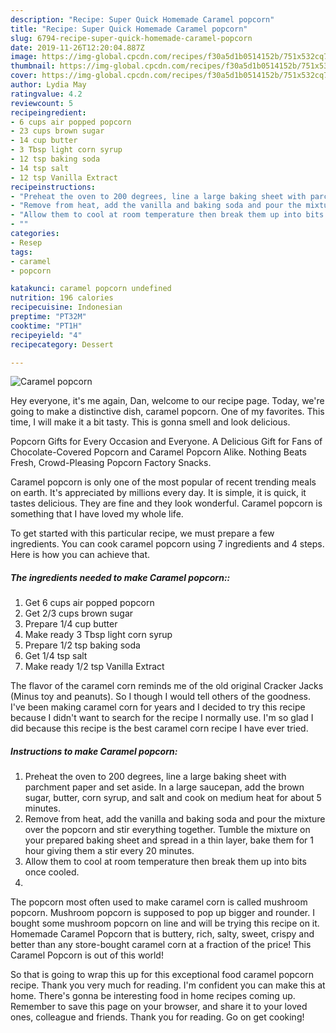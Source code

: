 ```yaml
---
description: "Recipe: Super Quick Homemade Caramel popcorn"
title: "Recipe: Super Quick Homemade Caramel popcorn"
slug: 6794-recipe-super-quick-homemade-caramel-popcorn
date: 2019-11-26T12:20:04.887Z
image: https://img-global.cpcdn.com/recipes/f30a5d1b0514152b/751x532cq70/caramel-popcorn-recipe-main-photo.jpg
thumbnail: https://img-global.cpcdn.com/recipes/f30a5d1b0514152b/751x532cq70/caramel-popcorn-recipe-main-photo.jpg
cover: https://img-global.cpcdn.com/recipes/f30a5d1b0514152b/751x532cq70/caramel-popcorn-recipe-main-photo.jpg
author: Lydia May
ratingvalue: 4.2
reviewcount: 5
recipeingredient:
- 6 cups air popped popcorn
- 23 cups brown sugar
- 14 cup butter
- 3 Tbsp light corn syrup
- 12 tsp baking soda
- 14 tsp salt
- 12 tsp Vanilla Extract
recipeinstructions:
- "Preheat the oven to 200 degrees, line a large baking sheet with parchment paper and set aside. In a large saucepan, add the brown sugar, butter, corn syrup, and salt and cook on medium heat for about 5 minutes."
- "Remove from heat, add the vanilla and baking soda and pour the mixture over the popcorn and stir everything together. Tumble the mixture on your prepared baking sheet and spread in a thin layer, bake them for 1 hour giving them a stir every 20 minutes."
- "Allow them to cool at room temperature then break them up into bits once cooled."
- ""
categories:
- Resep
tags:
- caramel
- popcorn

katakunci: caramel popcorn undefined
nutrition: 196 calories
recipecuisine: Indonesian
preptime: "PT32M"
cooktime: "PT1H"
recipeyield: "4"
recipecategory: Dessert

---
```



![Caramel popcorn](https://img-global.cpcdn.com/recipes/f30a5d1b0514152b/751x532cq70/caramel-popcorn-recipe-main-photo.jpg)

Hey everyone, it's me again, Dan, welcome to our recipe page. Today, we're going to make a distinctive dish, caramel popcorn. One of my favorites. This time, I will make it a bit tasty. This is gonna smell and look delicious.

Popcorn Gifts for Every Occasion and Everyone. A Delicious Gift for Fans of Chocolate-Covered Popcorn and Caramel Popcorn Alike. Nothing Beats Fresh, Crowd-Pleasing Popcorn Factory Snacks.

Caramel popcorn is only one of the most popular of recent trending meals on earth. It's appreciated by millions every day. It is simple, it is quick, it tastes delicious. They are fine and they look wonderful. Caramel popcorn is something that I have loved my whole life.


To get started with this particular recipe, we must prepare a few ingredients. You can cook caramel popcorn using 7 ingredients and 4 steps. Here is how you can achieve that.

##### The ingredients needed to make Caramel popcorn::

1. Get 6 cups air popped popcorn
1. Get 2/3 cups brown sugar
1. Prepare 1/4 cup butter
1. Make ready 3 Tbsp light corn syrup
1. Prepare 1/2 tsp baking soda
1. Get 1/4 tsp salt
1. Make ready 1/2 tsp Vanilla Extract


The flavor of the caramel corn reminds me of the old original Cracker Jacks (Minus toy and peanuts). So I though I would tell others of the goodness. I&#39;ve been making caramel corn for years and I decided to try this recipe because I didn&#39;t want to search for the recipe I normally use. I&#39;m so glad I did because this recipe is the best caramel corn recipe I have ever tried. 

##### Instructions to make Caramel popcorn:

1. Preheat the oven to 200 degrees, line a large baking sheet with parchment paper and set aside.
In a large saucepan, add the brown sugar, butter, corn syrup, and salt and cook on medium heat for about 5 minutes.
1. Remove from heat, add the vanilla and baking soda and pour the mixture over the popcorn and stir everything together.
Tumble the mixture on your prepared baking sheet and spread in a thin layer, bake them for 1 hour giving them a stir every 20 minutes.
1. Allow them to cool at room temperature then break them up into bits once cooled.
1. 


The popcorn most often used to make caramel corn is called mushroom popcorn. Mushroom popcorn is supposed to pop up bigger and rounder. I bought some mushroom popcorn on line and will be trying this recipe on it. Homemade Caramel Popcorn that is buttery, rich, salty, sweet, crispy and better than any store-bought caramel corn at a fraction of the price! This Caramel Popcorn is out of this world! 

So that is going to wrap this up for this exceptional food caramel popcorn recipe. Thank you very much for reading. I'm confident you can make this at home. There's gonna be interesting food in home recipes coming up. Remember to save this page on your browser, and share it to your loved ones, colleague and friends. Thank you for reading. Go on get cooking!
